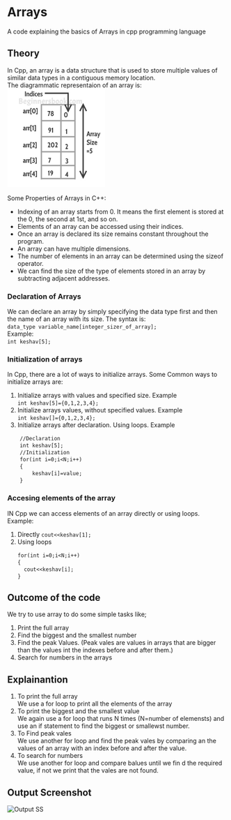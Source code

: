 # Arrays
A code explaining the basics of Arrays in cpp programming language
## Theory
In Cpp, an array is a data structure that is used to store multiple values of similar data types in a contiguous memory location.
</br>
The diagrammatic representaion of an array is:</br>
![array](arraycpp.png)

Some Properties of Arrays in C++:
- Indexing of an array starts from 0. It means the first element is stored at the 0, the second at 1st, and so on.
- Elements of an array can be accessed using their indices.
- Once an array is declared its size remains constant throughout the program.
- An array can have multiple dimensions.
- The number of elements in an array can be determined using the sizeof operator.
- We can find the size of the type of elements stored in an array by subtracting adjacent addresses.
### Declaration of Arrays
We can declare an array by simply specifying the data type first and then the name of an array with its size. The syntax is:
</br>
```data_type variable_name[integer_sizer_of_array];```
</br>
Example:
</br>
```int keshav[5];```
### Initialization of arrays
In Cpp, there are a lot of ways to initialize arrays. Some Common ways to initialize arrays are:
1. Initialize arrays with values and specified size. Example </br>
```int keshav[5]={0,1,2,3,4};```
2. Initialize arrays values, without specified values. Example </br>
```int keshav[]={0,1,2,3,4};```
3. Initialize arrays after declaration. Using loops. Example </br>
```
    //Declaration
    int keshav[5];
    //Initialization
    for(int i=0;i<N;i++)
    {
        keshav[i]=value;
    }
```
### Accesing elements of the array
IN Cpp we can access elements of an array directly or using loops. Example:
1. Directly
   ```cout<<keshav[1];```
2. Using loops
   ```
   for(int i=0;i<N;i++)
   {
     cout<<keshav[i];
   }
   ```
## Outcome of the code
We try to use array to do some simple tasks like;
1. Print the full array
2. Find the biggest and the smallest number
3. Find the peak Values. (Peak vales are values in arrays that are bigger than the values int the indexes before and after them.)
4. Search for numbers in the arrays
## Explainantion
1. To print the full array </br>
   We use a for loop to print all the elements of the array
2. To print the biggest and the smallest value</br>
   We again use a for loop that runs N times (N=number of elemensts) and use an if statement to find the biggest or smallewst number.
3. To Find peak vales</br>
   We use another for loop and find the peak vales by comparing an the values of an array with an index before and after the value.
4. To search for numbers</br>
   We use another for loop and compare balues until we fin d the required value, if not we print that the vales are not found.
## Output Screenshot
![Output SS]()
   
